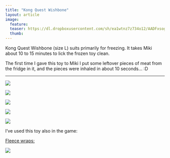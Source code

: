 ```yaml
---
title: "Kong Quest Wishbone"
layout: article
image:
  feature:
  teaser: https://dl.dropboxusercontent.com/sh/ea1wtnz7z734o12/AADFxsogjVVx51lOyzFsG9XQa/aktivointilelut/kongit/DSC35072-245px.jpg
  thumb:
---
```


Kong Quest Wishbone (size L) suits primarily for freezing. It takes Miki about 10 to 15 minutes to lick the frozen toy clean.

The first time I gave this toy to Miki I put some leftover pieces of meat from the fridge in it, and the pieces were inhaled in about 10 seconds… :D

---

[![](https://dl.dropboxusercontent.com/sh/ea1wtnz7z734o12/AACFOIXF2rxtor8hynw1WWwNa/aktivointilelut/kongit/DSC34912-800px.jpg)](https://dl.dropboxusercontent.com/sh/ea1wtnz7z734o12/AACUo0NUZHIeoB3CoIk1xqLLa/aktivointilelut/kongit/DSC34912.jpg)

[![](https://dl.dropboxusercontent.com/sh/ea1wtnz7z734o12/AABWoLYmpldKCzoKFmr5iKgKa/aktivointilelut/kongit/DSC34977-800px.jpg)](https://dl.dropboxusercontent.com/sh/ea1wtnz7z734o12/AACFZb9OyLPoghu2EwpgFerDa/aktivointilelut/kongit/DSC34977.jpg)

[![](https://dl.dropboxusercontent.com/sh/ea1wtnz7z734o12/AAAO3-OS-l1pQQVs4S6O-Fbma/aktivointilelut/kongit/DSC35072-800px.jpg)](https://dl.dropboxusercontent.com/sh/ea1wtnz7z734o12/AADcGPCASU_m-TT6NQ0vqOa0a/aktivointilelut/kongit/DSC35072.jpg)

[![](https://dl.dropboxusercontent.com/sh/ea1wtnz7z734o12/AAAg0jMwxjIu71aSfyVb7Gasa/aktivointilelut/kongit/DSC35101-800px.jpg)](https://dl.dropboxusercontent.com/sh/ea1wtnz7z734o12/AAB5JX1Z7Ovz6N3tASJpRtCXa/aktivointilelut/kongit/DSC35101.jpg)

[![](https://dl.dropboxusercontent.com/sh/ea1wtnz7z734o12/AAAvJrBLyE3cWGQr9pmam4M3a/aktivointilelut/kongit/DSC25949_2-800px.jpg)](https://dl.dropboxusercontent.com/sh/ea1wtnz7z734o12/AAC3mAwfCOGqcQXJbKJ79lf3a/aktivointilelut/kongit/DSC25949_2.jpg)

I’ve used this toy also in the game:

[Fleece wraps:](http://minimuutti.com/en/activation/fleece-wraps/)

[![](https://dl.dropboxusercontent.com/sh/ea1wtnz7z734o12/AADQNwBTbrzTttU0MWcmQ1R9a/aktivointi/fleecekiepit/DS06895-800px.jpg)](http://minimuutti.com/en/activation/fleece-wraps/)
